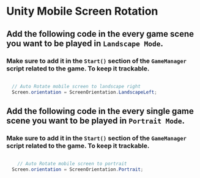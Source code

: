 # Unity Mobile Screen Rotation

## Add the following code in the every game scene you want to be played in `Landscape Mode`.
### Make sure to add it in the `Start()` section of the `GameManager` script related to the game. To keep it trackable.

```csharp

  // Auto Rotate mobile screen to landscape right
  Screen.orientation = ScreenOrientation.LandscapeLeft;

```


## Add the following code in the every single game scene you want to be played in `Portrait Mode`.
### Make sure to add it in the `Start()` section of the `GameManager` script related to the game. To keep it trackable.

```csharp

    // Auto Rotate mobile screen to portrait
  Screen.orientation = ScreenOrientation.Portrait;

```
